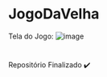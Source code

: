 # JogoDaVelha

Tela do Jogo:
![image](https://user-images.githubusercontent.com/51220926/226271617-1ccfa164-b224-4ab7-af7c-6ce1d78307c9.png)

#
Repositório Finalizado ✔️ 
